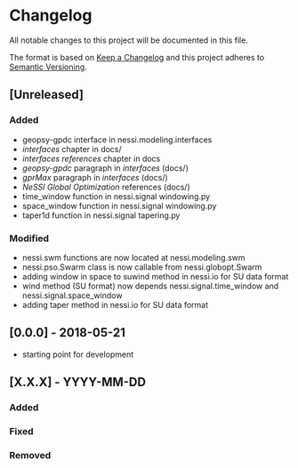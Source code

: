 # Changelog
All notable changes to this project will be documented in this file.

The format is based on [Keep a Changelog](http://keepachangelog.com/en/1.0.0/)
and this project adheres to [Semantic Versioning](http://semver.org/spec/v2.0.0.html).

## [Unreleased]

### Added
- geopsy-gpdc interface in nessi.modeling.interfaces
- *interfaces* chapter in docs/
- *interfaces references* chapter in docs
- *geopsy-gpdc* paragraph in *interfaces* (docs/)
- *gprMax* paragraph in *interfaces* (docs/)
- *NeSSI Global Optimization* references (docs/)
- time_window function in nessi.signal windowing.py
- space_window function in nessi.signal windowing.py
- taper1d function in nessi.signal tapering.py

### Modified
- nessi.swm functions are now located at nessi.modeling.swm
- nessi.pso.Swarm class is now callable from nessi.globopt.Swarm
- adding window in space to suwind method in nessi.io for SU data format
- wind method (SU format) now depends nessi.signal.time_window and nessi.signal.space_window
- adding taper method in nessi.io for SU data format

## [0.0.0] - 2018-05-21
- starting point for development

## [X.X.X] - YYYY-MM-DD
### Added
### Fixed
### Removed
